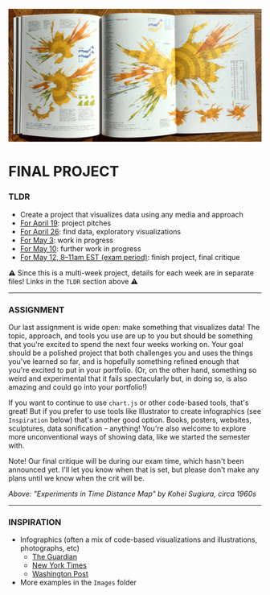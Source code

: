 ![Open spread from a book showing several visualizations by Kohei Sugiura, circa 1960s](Images/ExperimentsInTimeDistanceMap-KoheiSugiura-1960s-2.jpg)

# FINAL PROJECT

### TLDR  
* Create a project that visualizes data using any media and approach  
* [For April 19](Part1-ProjectPitches.md): project pitches  
* [For April 26](Part2-FindDataAndExploratoryVisualizations.md): find data, exploratory visualizations  
* [For May 3](Part3And4-WorkInProgress.md): work in progress  
* [For May 10](Part3And4-WorkInProgress.md): further work in progress  
* [For May 12, 8–11am EST (exam period)](Part5-FinishYourProject.md): finish project, final critique  

⚠️ Since this is a multi-week project, details for each week are in separate files! Links in the `TLDR` section above ⚠️ 

***

### ASSIGNMENT
Our last assignment is wide open: make something that visualizes data! The topic, approach, and tools you use are up to you but should be something that you're excited to spend the next four weeks working on. Your goal should be a polished project that both challenges you and uses the things you've learned so far, and is hopefully something refined enough that you're excited to put in your portfolio. (Or, on the other hand, something so weird and experimental that it fails spectacularly but, in doing so, is also amazing and could go into your portfolio!)

If you want to continue to use `chart.js` or other code-based tools, that's great! But if you prefer to use tools like Illustrator to create infographics (see `Inspiration` below) that's another good option. Books, posters, websites, sculptures, data sonification – anything! You're also welcome to explore more unconventional ways of showing data, like we started the semester with.

Note! Our final critique will be during our exam time, which hasn't been announced yet. I'll let you know when that is set, but please don't make any plans until we know when the crit will be.

*Above: "Experiments in Time Distance Map" by Kohei Sugiura, circa 1960s*

***

### INSPIRATION  
* Infographics (often a mix of code-based visualizations and illustrations, photographs, etc)  
  * [The Guardian](https://www.theguardian.com/interactive)  
  * [New York Times](https://www.nytimes.com/section/upshot)
  * [Washington Post](https://twitter.com/PostGraphics)  
* More examples in the `Images` folder  

